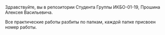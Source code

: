 Здравствуйте, вы в репозитории Студента Группы ИКБО-01-19, Прошина Алексея Васильевича.

Все практические работы разбиты по папкам, каждой папке присвоен номер работы.
